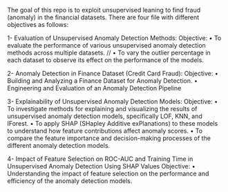 The goal of this repo is to exploit unsupervised leaning to find fraud (anomaly) in the financial datasets. There are four file with different objectives as follows:

1- Evaluation of Unsupervised Anomaly Detection Methods:
Objective:
• To evaluate the performance of various unsupervised anomaly detection methods across
multiple datasets. //
• To vary the outlier percentage in each dataset to observe its effect on the performance of
the models.

2- Anomaly Detection in Finance Dataset (Credit Card Fraud):
Objective:
• Building and Analyzing a Finance Dataset for Anomaly Detection.
• Engineering and Evaluation of an Anomaly Detection Pipeline

3- Explainability of Unsupervised Anomaly Detection Models:
Objective: 
• To investigate methods for explaining and visualizing the results of unsupervised anomaly
detection models, specifically LOF, KNN, and IForest.
• To apply SHAP (SHapley Additive exPlanations) to these models to understand how feature
contributions affect anomaly scores.
• To compare the feature importance and decision-making processes of the different anomaly
detection models.

4- Impact of Feature Selection on ROC-AUC and Training Time in Unsupervised Anomaly Detection Using SHAP Values
Objective: 
• Understanding the impact of feature selection on the performance and efficiency of the anomaly detection models.
